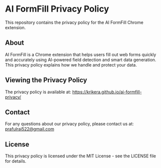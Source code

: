# AI FormFill Privacy Policy

This repository contains the privacy policy for the AI FormFill Chrome extension.

## About

AI FormFill is a Chrome extension that helps users fill out web forms quickly and accurately using AI-powered field detection and smart data generation. This privacy policy explains how we handle and protect your data.

## Viewing the Privacy Policy

The privacy policy is available at: https://krikera.github.io/ai-formfill-privacy/

## Contact

For any questions about our privacy policy, please contact us at:
prafulrai522@gmail.com

## License

This privacy policy is licensed under the MIT License - see the LICENSE file for details. 
